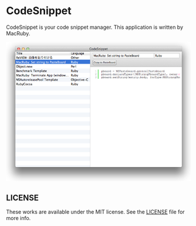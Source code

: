 CodeSnippet
===========

CodeSnippet is your code snippet manager. This application is written by MacRuby.

![CodeSnippet](./screenshot/main.png "CodeSnippet")

## LICENSE
These works are available under the MIT license. See the [LICENSE](./master/LICENSE "LICENSE") file for more info.
